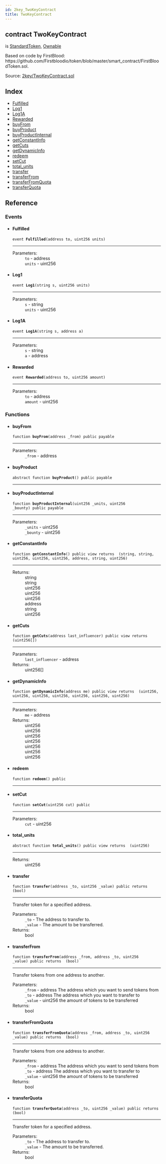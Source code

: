 ```yaml
---
id: 2key_TwoKeyContract
title: TwoKeyContract
---
```


<div class="contract-doc"><div class="contract"><h2 class="contract-header"><span class="contract-kind">contract</span> TwoKeyContract</h2><p class="base-contracts"><span>is</span> <a href="openzeppelin-solidity_contracts_token_ERC20_StandardToken.html">StandardToken</a><span>, </span><a href="openzeppelin-solidity_contracts_ownership_Ownable.html">Ownable</a></p><p class="description">Based on code by FirstBlood: https://github.com/Firstbloodio/token/blob/master/smart_contract/FirstBloodToken.sol.</p><div class="source">Source: <a href="git+https://github.com/2keynet/web3-alpha/blob/v0.0.3/contracts/2key/TwoKeyContract.sol" target="_blank">2key/TwoKeyContract.sol</a></div></div><div class="index"><h2>Index</h2><ul><li><a href="2key_TwoKeyContract.html#Fulfilled">Fulfilled</a></li><li><a href="2key_TwoKeyContract.html#Log1">Log1</a></li><li><a href="2key_TwoKeyContract.html#Log1A">Log1A</a></li><li><a href="2key_TwoKeyContract.html#Rewarded">Rewarded</a></li><li><a href="2key_TwoKeyContract.html#buyFrom">buyFrom</a></li><li><a href="2key_TwoKeyContract.html#buyProduct">buyProduct</a></li><li><a href="2key_TwoKeyContract.html#buyProductInternal">buyProductInternal</a></li><li><a href="2key_TwoKeyContract.html#getConstantInfo">getConstantInfo</a></li><li><a href="2key_TwoKeyContract.html#getCuts">getCuts</a></li><li><a href="2key_TwoKeyContract.html#getDynamicInfo">getDynamicInfo</a></li><li><a href="2key_TwoKeyContract.html#redeem">redeem</a></li><li><a href="2key_TwoKeyContract.html#setCut">setCut</a></li><li><a href="2key_TwoKeyContract.html#total_units">total_units</a></li><li><a href="2key_TwoKeyContract.html#transfer">transfer</a></li><li><a href="2key_TwoKeyContract.html#transferFrom">transferFrom</a></li><li><a href="2key_TwoKeyContract.html#transferFromQuota">transferFromQuota</a></li><li><a href="2key_TwoKeyContract.html#transferQuota">transferQuota</a></li></ul></div><div class="reference"><h2>Reference</h2><div class="events"><h3>Events</h3><ul><li><div class="item event"><span id="Fulfilled" class="anchor-marker"></span><h4 class="name">Fulfilled</h4><div class="body"><code class="signature">event <strong>Fulfilled</strong><span>(address to, uint256 units) </span></code><hr/><dl><dt><span class="label-parameters">Parameters:</span></dt><dd><div><code>to</code> - address</div><div><code>units</code> - uint256</div></dd></dl></div></div></li><li><div class="item event"><span id="Log1" class="anchor-marker"></span><h4 class="name">Log1</h4><div class="body"><code class="signature">event <strong>Log1</strong><span>(string s, uint256 units) </span></code><hr/><dl><dt><span class="label-parameters">Parameters:</span></dt><dd><div><code>s</code> - string</div><div><code>units</code> - uint256</div></dd></dl></div></div></li><li><div class="item event"><span id="Log1A" class="anchor-marker"></span><h4 class="name">Log1A</h4><div class="body"><code class="signature">event <strong>Log1A</strong><span>(string s, address a) </span></code><hr/><dl><dt><span class="label-parameters">Parameters:</span></dt><dd><div><code>s</code> - string</div><div><code>a</code> - address</div></dd></dl></div></div></li><li><div class="item event"><span id="Rewarded" class="anchor-marker"></span><h4 class="name">Rewarded</h4><div class="body"><code class="signature">event <strong>Rewarded</strong><span>(address to, uint256 amount) </span></code><hr/><dl><dt><span class="label-parameters">Parameters:</span></dt><dd><div><code>to</code> - address</div><div><code>amount</code> - uint256</div></dd></dl></div></div></li></ul></div><div class="functions"><h3>Functions</h3><ul><li><div class="item function"><span id="buyFrom" class="anchor-marker"></span><h4 class="name">buyFrom</h4><div class="body"><code class="signature">function <strong>buyFrom</strong><span>(address _from) </span><span>public </span><span>payable </span></code><hr/><dl><dt><span class="label-parameters">Parameters:</span></dt><dd><div><code>_from</code> - address</div></dd></dl></div></div></li><li><div class="item function"><span id="buyProduct" class="anchor-marker"></span><h4 class="name">buyProduct</h4><div class="body"><code class="signature"><span>abstract </span>function <strong>buyProduct</strong><span>() </span><span>public </span><span>payable </span></code><hr/></div></div></li><li><div class="item function"><span id="buyProductInternal" class="anchor-marker"></span><h4 class="name">buyProductInternal</h4><div class="body"><code class="signature">function <strong>buyProductInternal</strong><span>(uint256 _units, uint256 _bounty) </span><span>public </span><span>payable </span></code><hr/><dl><dt><span class="label-parameters">Parameters:</span></dt><dd><div><code>_units</code> - uint256</div><div><code>_bounty</code> - uint256</div></dd></dl></div></div></li><li><div class="item function"><span id="getConstantInfo" class="anchor-marker"></span><h4 class="name">getConstantInfo</h4><div class="body"><code class="signature">function <strong>getConstantInfo</strong><span>() </span><span>public </span><span>view </span><span>returns  (string, string, uint256, uint256, uint256, address, string, uint256) </span></code><hr/><dl><dt><span class="label-return">Returns:</span></dt><dd>string</dd><dd>string</dd><dd>uint256</dd><dd>uint256</dd><dd>uint256</dd><dd>address</dd><dd>string</dd><dd>uint256</dd></dl></div></div></li><li><div class="item function"><span id="getCuts" class="anchor-marker"></span><h4 class="name">getCuts</h4><div class="body"><code class="signature">function <strong>getCuts</strong><span>(address last_influencer) </span><span>public </span><span>view </span><span>returns  (uint256[]) </span></code><hr/><dl><dt><span class="label-parameters">Parameters:</span></dt><dd><div><code>last_influencer</code> - address</div></dd><dt><span class="label-return">Returns:</span></dt><dd>uint256[]</dd></dl></div></div></li><li><div class="item function"><span id="getDynamicInfo" class="anchor-marker"></span><h4 class="name">getDynamicInfo</h4><div class="body"><code class="signature">function <strong>getDynamicInfo</strong><span>(address me) </span><span>public </span><span>view </span><span>returns  (uint256, uint256, uint256, uint256, uint256, uint256, uint256) </span></code><hr/><dl><dt><span class="label-parameters">Parameters:</span></dt><dd><div><code>me</code> - address</div></dd><dt><span class="label-return">Returns:</span></dt><dd>uint256</dd><dd>uint256</dd><dd>uint256</dd><dd>uint256</dd><dd>uint256</dd><dd>uint256</dd><dd>uint256</dd></dl></div></div></li><li><div class="item function"><span id="redeem" class="anchor-marker"></span><h4 class="name">redeem</h4><div class="body"><code class="signature">function <strong>redeem</strong><span>() </span><span>public </span></code><hr/></div></div></li><li><div class="item function"><span id="setCut" class="anchor-marker"></span><h4 class="name">setCut</h4><div class="body"><code class="signature">function <strong>setCut</strong><span>(uint256 cut) </span><span>public </span></code><hr/><dl><dt><span class="label-parameters">Parameters:</span></dt><dd><div><code>cut</code> - uint256</div></dd></dl></div></div></li><li><div class="item function"><span id="total_units" class="anchor-marker"></span><h4 class="name">total_units</h4><div class="body"><code class="signature"><span>abstract </span>function <strong>total_units</strong><span>() </span><span>public </span><span>view </span><span>returns  (uint256) </span></code><hr/><dl><dt><span class="label-return">Returns:</span></dt><dd>uint256</dd></dl></div></div></li><li><div class="item function"><span id="transfer" class="anchor-marker"></span><h4 class="name">transfer</h4><div class="body"><code class="signature">function <strong>transfer</strong><span>(address _to, uint256 _value) </span><span>public </span><span>returns  (bool) </span></code><hr/><div class="description"><p>Transfer token for a specified address.</p></div><dl><dt><span class="label-parameters">Parameters:</span></dt><dd><div><code>_to</code> - The address to transfer to.</div><div><code>_value</code> - The amount to be transferred.</div></dd><dt><span class="label-return">Returns:</span></dt><dd>bool</dd></dl></div></div></li><li><div class="item function"><span id="transferFrom" class="anchor-marker"></span><h4 class="name">transferFrom</h4><div class="body"><code class="signature">function <strong>transferFrom</strong><span>(address _from, address _to, uint256 _value) </span><span>public </span><span>returns  (bool) </span></code><hr/><div class="description"><p>Transfer tokens from one address to another.</p></div><dl><dt><span class="label-parameters">Parameters:</span></dt><dd><div><code>_from</code> - address The address which you want to send tokens from</div><div><code>_to</code> - address The address which you want to transfer to</div><div><code>_value</code> - uint256 the amount of tokens to be transferred</div></dd><dt><span class="label-return">Returns:</span></dt><dd>bool</dd></dl></div></div></li><li><div class="item function"><span id="transferFromQuota" class="anchor-marker"></span><h4 class="name">transferFromQuota</h4><div class="body"><code class="signature">function <strong>transferFromQuota</strong><span>(address _from, address _to, uint256 _value) </span><span>public </span><span>returns  (bool) </span></code><hr/><div class="description"><p>Transfer tokens from one address to another.</p></div><dl><dt><span class="label-parameters">Parameters:</span></dt><dd><div><code>_from</code> - address The address which you want to send tokens from</div><div><code>_to</code> - address The address which you want to transfer to</div><div><code>_value</code> - uint256 the amount of tokens to be transferred</div></dd><dt><span class="label-return">Returns:</span></dt><dd>bool</dd></dl></div></div></li><li><div class="item function"><span id="transferQuota" class="anchor-marker"></span><h4 class="name">transferQuota</h4><div class="body"><code class="signature">function <strong>transferQuota</strong><span>(address _to, uint256 _value) </span><span>public </span><span>returns  (bool) </span></code><hr/><div class="description"><p>Transfer token for a specified address.</p></div><dl><dt><span class="label-parameters">Parameters:</span></dt><dd><div><code>_to</code> - The address to transfer to.</div><div><code>_value</code> - The amount to be transferred.</div></dd><dt><span class="label-return">Returns:</span></dt><dd>bool</dd></dl></div></div></li></ul></div></div></div>
